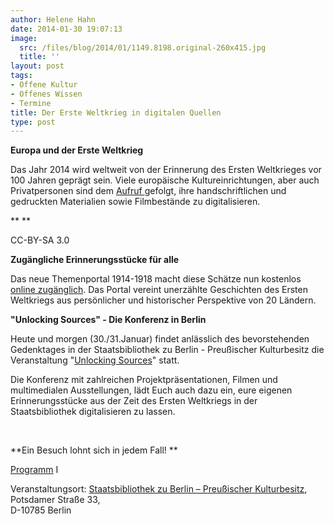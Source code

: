 ```yaml
---
author: Helene Hahn
date: 2014-01-30 19:07:13
image:
  src: /files/blog/2014/01/1149.8198.original-260x415.jpg
  title: ''
layout: post
tags:
- Offene Kultur
- Offenes Wissen
- Termine
title: Der Erste Weltkrieg in digitalen Quellen
type: post
---
```


**Europa und der Erste Weltkrieg**

Das Jahr 2014 wird weltweit von der Erinnerung des Ersten Weltkrieges vor 100 Jahren geprägt sein. Viele europäische Kultureinrichtungen, aber auch Privatpersonen sind dem [Aufruf ](http://www.europeana-collections-1914-1918.eu/)gefolgt, ihre handschriftlichen und gedruckten Materialien sowie Filmbestände zu digitalisieren.

** **

 CC-BY-SA 3.0

**Zugängliche Erinnerungsstücke für alle**

Das neue Themenportal 1914-1918 macht diese Schätze nun kostenlos [online zugänglich](http://www.europeana1914-1918.eu/de). Das Portal vereint unerzählte Geschichten des Ersten Weltkriegs aus persönlicher und historischer Perspektive von 20 Ländern.

**"Unlocking Sources" - Die Konferenz in Berlin**

Heute und morgen (30./31.Januar) findet anlässlich des bevorstehenden Gedenktages in der Staatsbibliothek zu Berlin - Preußischer Kulturbesitz die Veranstaltung "[Unlocking Sources](http://www.europeana-collections-1914-1918.eu/unlocking-sources/)" statt.

Die Konferenz mit zahlreichen Projektpräsentationen, Filmen und multimedialen Ausstellungen, lädt Euch auch dazu ein, eure eigenen Erinnerungsstücke aus der Zeit des Ersten Weltkriegs in der Staatsbibliothek digitalisieren zu lassen.

 

**Ein Besuch lohnt sich in jedem Fall! **

[Programm](http://www.europeana-collections-1914-1918.eu/unlocking-sources/programme/) I

Veranstaltungsort: [Staatsbibliothek zu Berlin – Preußischer Kulturbesitz](http://staatsbibliothek-berlin.de/),   
Potsdamer Straße 33,   
D-10785 Berlin